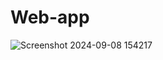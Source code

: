 # Web-app
![Screenshot 2024-09-08 154217](https://github.com/user-attachments/assets/a9dd4039-728d-44d6-b4bf-aad1176292b5)

